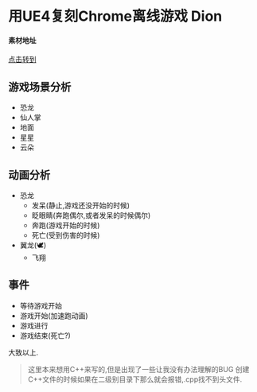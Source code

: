 # 用UE4复刻Chrome离线游戏 Dion

#### 素材地址
[点击转到](https://github.com/wayou/t-rex-runner.git)
## 游戏场景分析
* 恐龙
* 仙人掌
* 地面
* 星星
* 云朵

## 动画分析
* 恐龙
  * 发呆(静止,游戏还没开始的时候)
  * 眨眼睛(奔跑偶尔,或者发呆的时候偶尔)
  * 奔跑(游戏开始的时候)
  * 死亡(受到伤害的时候)
* 翼龙(🕊)
  * 飞翔

## 事件
* 等待游戏开始
* 游戏开始(加速跑动画)
* 游戏进行
* 游戏结束(死亡?)


大致以上.


>这里本来想用C++来写的,但是出现了一些让我没有办法理解的BUG
>创建C++文件的时候如果在二级别目录下那么就会报错,.cpp找不到头文件.

